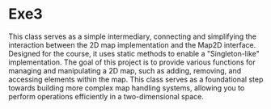 # Exe3

This class serves as a simple intermediary, connecting and simplifying the interaction between the 2D map implementation and the Map2D interface.
Designed for the course, it uses static methods to enable a "Singleton-like" implementation. 
The goal of this project is to provide various functions for managing and manipulating a 2D map, such as adding, removing, and accessing elements within the map. 
This class serves as a foundational step towards building more complex map handling systems, allowing you to perform operations efficiently in a two-dimensional space.

